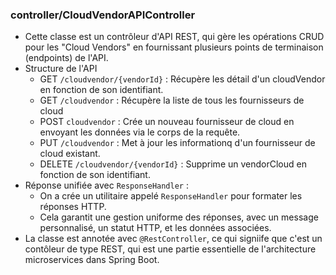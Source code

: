 ### controller/CloudVendorAPIController
- Cette classe est un contrôleur d'API REST, qui gère les opérations CRUD pour les "Cloud Vendors" en fournissant plusieurs points de terminaison (endpoints) de l'API.
- Structure de l'API
  - GET ```/cloudvendor/{vendorId}``` : Récupère les détail d'un cloudVendor en fonction de son identifiant.
  - GET ```/cloudvendor``` : Récupère la liste de tous les fournisseurs de cloud
  - POST ```cloudvendor``` : Crée un nouveau fournisseur de cloud en envoyant les données via le corps de la requête.
  - PUT ```/cloudvendor``` : Met à jour les informationq d'un fournisseur de cloud existant.
  - DELETE ```/cloudvendor/{vendorId}``` : Supprime un vendorCloud en fonction de son identifiant.
- Réponse unifiée avec ```ResponseHandler``` :
  - On a crée un utilitaire appelé ```ResponseHandler``` pour formater les réponses HTTP.
  - Cela garantit une gestion uniforme des réponses, avec un message personnalisé, un statut HTTP, et les données associées.
- La classe est annotée avec ```@RestController```, ce qui signiife que c'est un contôleur de type REST, qui est une partie essentielle de l'architecture microservices dans Spring Boot.
